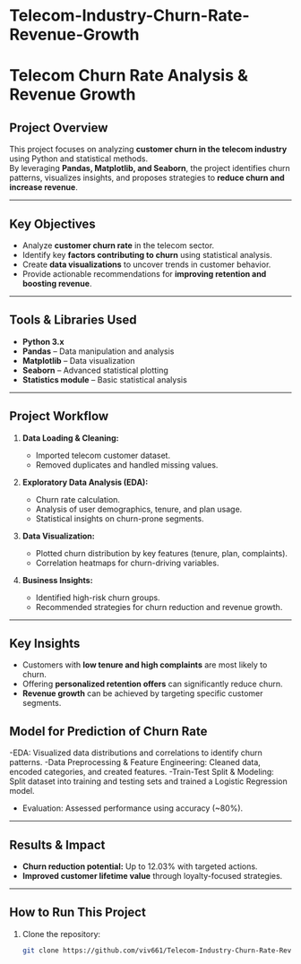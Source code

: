 # Telecom-Industry-Churn-Rate-Revenue-Growth
# Telecom Churn Rate Analysis & Revenue Growth

## Project Overview
This project focuses on analyzing **customer churn in the telecom industry** using Python and statistical methods.  
By leveraging **Pandas, Matplotlib, and Seaborn**, the project identifies churn patterns, visualizes insights, and proposes strategies to **reduce churn and increase revenue**.

---

## Key Objectives
- Analyze **customer churn rate** in the telecom sector.
- Identify key **factors contributing to churn** using statistical analysis.
- Create **data visualizations** to uncover trends in customer behavior.
- Provide actionable recommendations for **improving retention and boosting revenue**.

---

## Tools & Libraries Used
- **Python 3.x**
- **Pandas** – Data manipulation and analysis  
- **Matplotlib** – Data visualization  
- **Seaborn** – Advanced statistical plotting  
- **Statistics module** – Basic statistical analysis  

---

## Project Workflow
1. **Data Loading & Cleaning:**
   - Imported telecom customer dataset.
   - Removed duplicates and handled missing values.

2. **Exploratory Data Analysis (EDA):**
   - Churn rate calculation.
   - Analysis of user demographics, tenure, and plan usage.
   - Statistical insights on churn-prone segments.

3. **Data Visualization:**
   - Plotted churn distribution by key features (tenure, plan, complaints).
   - Correlation heatmaps for churn-driving variables.

4. **Business Insights:**
   - Identified high-risk churn groups.
   - Recommended strategies for churn reduction and revenue growth.

---

## Key Insights
- Customers with **low tenure and high complaints** are most likely to churn.
- Offering **personalized retention offers** can significantly reduce churn.
- **Revenue growth** can be achieved by targeting specific customer segments.

## Model for Prediction of Churn Rate
-EDA: Visualized data distributions and correlations to identify churn patterns.
-Data Preprocessing & Feature Engineering: Cleaned data, encoded categories, and created features.
-Train-Test Split & Modeling: Split dataset into training and testing sets and trained a Logistic Regression model.
- Evaluation: Assessed performance using accuracy (~80%).
---

## Results & Impact
- **Churn reduction potential:** Up to 12.03% with targeted actions.  
- **Improved customer lifetime value** through loyalty-focused strategies.

---

## How to Run This Project
1. Clone the repository:
   ```bash
   git clone https://github.com/viv661/Telecom-Industry-Churn-Rate-Revenue-Growth/blob/main/telecom.ipynb





















